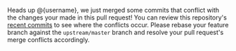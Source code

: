 Heads up @{username}, we just merged some commits that conflict with the changes your made in this pull request! You can review this repository's [recent commits](https://github.com/{repoOwner}/{repoName}/commits/master) to see where the conflicts occur. Please rebase your feature branch against the `upstream/master` branch and resolve your pull request's merge conflicts accordingly.

<!-- mergeConflictWarning -->